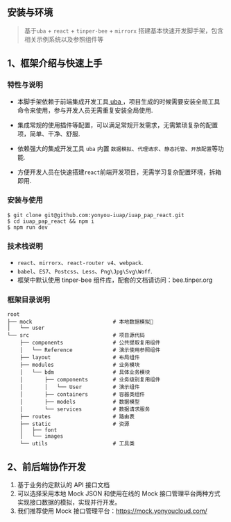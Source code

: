 
## 安装与环境

> 基于`uba` + `react` + `tinper-bee` + `mirrorx` 搭建基本快速开发脚手架，包含相关示例系统以及参照组件等

## 1、框架介绍与快速上手

### 特性与说明

- 本脚手架依赖于前端集成开发工具[ uba ](https://github.com/iuap-design/tinper-uba)，项目生成的时候需要安装全局工具命令来使用，参与开发人员无需重复安装全局使用.

- 集成常规的使用插件等配置，可以满足常规开发需求，无需繁琐复杂的配置项，简单、干净、舒服.

- 依赖强大的集成开发工具 `uba` 内置 `数据模拟`、`代理请求`、`静态托管`、`开放配置`等功能.

- 方便开发人员在快速搭建`react`前端开发项目，无需学习复杂配置环境，拆箱即用.

### 安装与使用

```
$ git clone git@github.com:yonyou-iuap/iuap_pap_react.git
$ cd iuap_pap_react && npm i
$ npm run dev
```


### 技术栈说明

- `react`、`mirrorx`、`react-router v4`、`webpack`.
- `babel`、`ES7`、`Postcss`、`Less`、`Png\Jpg\Svg\Woff`.
- 框架中默认使用 tinper-bee 组件库，配套的文档请访问：bee.tinper.org

### 框架目录说明

```base
root
├── mock                          # 本地数据模拟
│   └── user
└── src                           # 项目源代码
    ├── components                # 公共提取复用组件
    │   └── Reference             # 演示使用参照组件
    ├── layout                    # 布局组件
    ├── modules                   # 业务模块
    │   └── bdm                   # 具体业务模块
    │       ├── components        # 业务级别复用组件
    │       │   └── User          # 演示组件
    │       ├── containers        # 容器类组件
    │       ├── models            # 数据模型
    │       └── services          # 数据请求服务
    ├── routes                    # 路由表
    ├── static                    # 资源
    │   ├── font
    │   └── images
    └── utils                     # 工具类

```

## 2、前后端协作开发

1. 基于业务约定默认的 API 接口文档
2. 可以选择采用本地 Mock JSON 和使用在线的 Mock 接口管理平台两种方式实现接口数据的模拟，实现并行开发。
3. 我们推荐使用 Mock 接口管理平台：https://mock.yonyoucloud.com/

